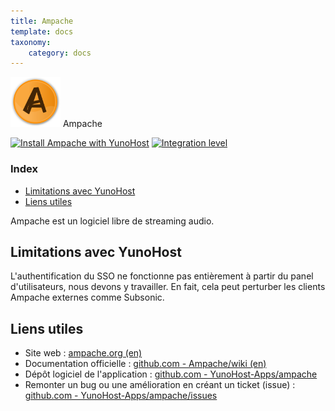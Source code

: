```yaml
---
title: Ampache
template: docs
taxonomy:
    category: docs
---
```


<img src="/images/ampache_logo.png" height="80px" alt="logo de Ampache"> Ampache

[![Install Ampache with YunoHost](https://install-app.yunohost.org/install-with-yunohost.png)](https://install-app.yunohost.org/?app=ampache) [![Integration level](https://dash.yunohost.org/integration/ampache.svg)](https://dash.yunohost.org/appci/app/ampache)

### Index

- [Limitations avec YunoHost](#limitations-avec-yunohost)
- [Liens utiles](#liens-utiles)

Ampache est un logiciel libre de streaming audio.

## Limitations avec YunoHost

L'authentification du SSO ne fonctionne pas entièrement à partir du panel d'utilisateurs, nous devons y travailler. En fait, cela peut perturber les clients Ampache externes comme Subsonic.

## Liens utiles

+ Site web : [ampache.org (en)](http://ampache.org/)
+ Documentation officielle : [github.com - Ampache/wiki (en)](https://github.com/ampache/ampache/wiki)
+ Dépôt logiciel de l'application : [github.com - YunoHost-Apps/ampache](https://github.com/YunoHost-Apps/ampache_ynh)
+ Remonter un bug ou une amélioration en créant un ticket (issue) : [github.com - YunoHost-Apps/ampache/issues](https://github.com/YunoHost-Apps/ampache_ynh/issues)
